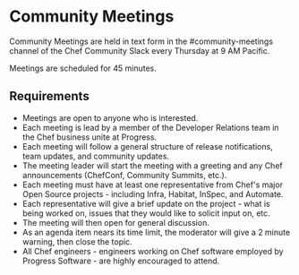 # Community Meetings

Community Meetings are held in text form in the #community-meetings channel of the Chef Community Slack every Thursday at 9 AM Pacific.

Meetings are scheduled for 45 minutes.

## Requirements

- Meetings are open to anyone who is interested.
- Each meeting is lead by a member of the Developer Relations team in the Chef business unite at Progress.
- Each meeting will follow a general structure of release notifications, team updates, and community updates. 
- The meeting leader will start the meeting with a greeting and any Chef announcements (ChefConf, Community Summits, etc.).
- Each meeting must have at least one representative from Chef's major Open Source projects - including Infra, Habitat, InSpec, and Automate.
- Each representative will give a brief update on the project - what is being worked on, issues that they would like to solicit input on, etc.
- The meeting will then open for general discussion.
- As an agenda item nears its time limit, the moderator will give a 2 minute warning, then close the topic.
- All Chef engineers - engineers working on Chef software employed by Progress Software - are highly encouraged to attend.
